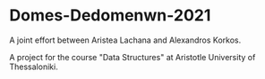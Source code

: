 # Domes-Dedomenwn-2021

A joint effort between Aristea Lachana and Alexandros Korkos. 

A project for the course "Data Structures" at Aristotle University of Thessaloniki.
